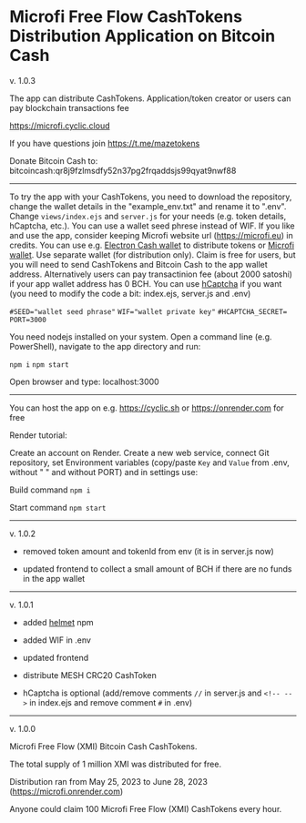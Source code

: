 # Microfi Free Flow CashTokens Distribution Application on Bitcoin Cash

v. 1.0.3

The app can distribute CashTokens. Application/token creator or users can pay blockchain transactions fee

https://microfi.cyclic.cloud

If you have questions join https://t.me/mazetokens

Donate Bitcoin Cash to: bitcoincash:qr8j9fzlmsdfy52n37pg2frqaddsjs99qyat9nwf88

---

To try the app with your CashTokens, you need to download the repository, change the wallet details in the "example_env.txt" and rename it to ".env". Change `views/index.ejs` and `server.js` for your needs (e.g. token details, hCaptcha, etc.). You can use a wallet seed phrese instead of WIF. If you like and use the app, consider keeping Microfi website url (https://microfi.eu) in credits. You can use e.g. [Electron Cash wallet](https://electroncash.org) to distribute tokens or [Microfi wallet](https://microfi.eu/wallet). Use separate wallet (for distribution only). Claim is free for users, but you will need to send CashTokens and Bitcoin Cash to the app wallet address. Alternatively users can pay transactinion fee (about 2000 satoshi) if your app wallet address has 0 BCH. You can use [hCaptcha](https://hCaptcha.com/?r=913a126f378f) if you want (you need to modify the code a bit: index.ejs, server.js and .env)

`#SEED="wallet seed phrase"`
`WIF="wallet private key"`
`#HCAPTCHA_SECRET=`
`PORT=3000`

You need nodejs installed on your system. Open a command line (e.g. PowerShell), navigate to the app directory and run:

`npm i`
`npm start`

Open browser and type: localhost:3000

---

You can host the app on e.g. https://cyclic.sh or  https://onrender.com for free

Render tutorial:

Create an account on Render.
Create a new web service, connect Git repository, set Environment variables (copy/paste `Key` and `Value`  from .env, without " " and without PORT) and in settings use:

Build command `npm i`

Start command `npm start`

---

v. 1.0.2

- removed token amount and tokenId from env (it is in server.js now)

- updated frontend to collect a small amount of BCH if there are no funds in the app wallet

---

v. 1.0.1

- added [helmet](https://www.npmjs.com/package/helmet) npm

- added WIF in .env

- updated frontend

- distribute MESH CRC20 CashToken

- hCaptcha is optional (add/remove comments `//` in server.js and `<!-- -->` in index.ejs and remove comment `#` in .env)

--- 
v. 1.0.0

Microfi Free Flow (XMI) Bitcoin Cash CashTokens.

The total supply of 1 million XMI was distributed for free.

Distribution ran from May 25, 2023 to June 28, 2023 (https://microfi.onrender.com)

Anyone could claim 100 Microfi Free Flow (XMI) CashTokens every hour.